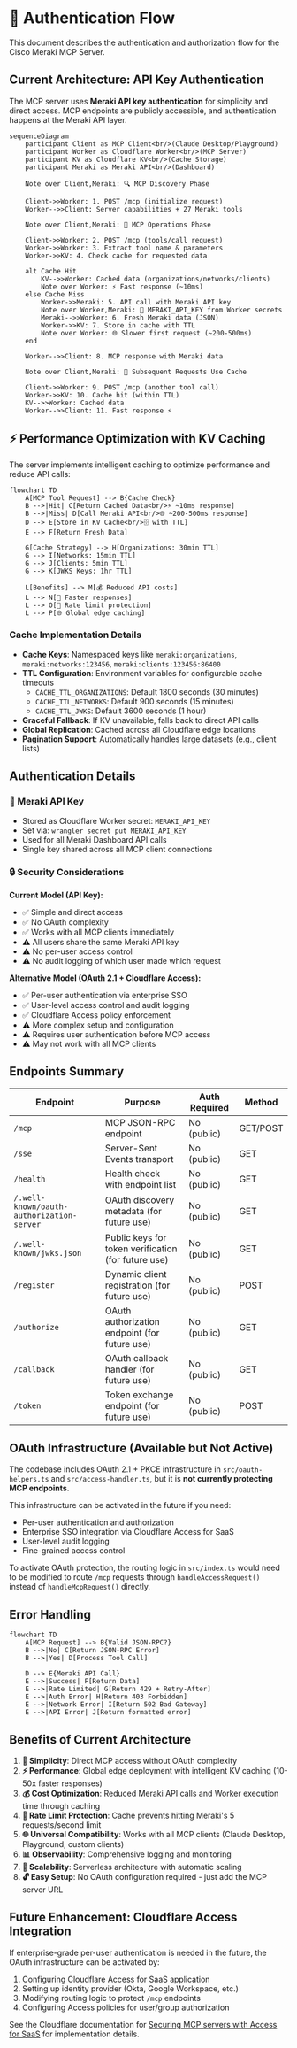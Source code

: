 # 🔐 Authentication Flow

This document describes the authentication and authorization flow for the Cisco Meraki MCP Server.

## Current Architecture: API Key Authentication

The MCP server uses **Meraki API key authentication** for simplicity and direct access. MCP endpoints are publicly accessible, and authentication happens at the Meraki API layer.

```mermaid
sequenceDiagram
    participant Client as MCP Client<br/>(Claude Desktop/Playground)
    participant Worker as Cloudflare Worker<br/>(MCP Server)
    participant KV as Cloudflare KV<br/>(Cache Storage)
    participant Meraki as Meraki API<br/>(Dashboard)

    Note over Client,Meraki: 🔍 MCP Discovery Phase

    Client->>Worker: 1. POST /mcp (initialize request)
    Worker-->>Client: Server capabilities + 27 Meraki tools

    Note over Client,Meraki: 📡 MCP Operations Phase

    Client->>Worker: 2. POST /mcp (tools/call request)
    Worker->>Worker: 3. Extract tool name & parameters
    Worker->>KV: 4. Check cache for requested data

    alt Cache Hit
        KV-->>Worker: Cached data (organizations/networks/clients)
        Note over Worker: ⚡ Fast response (~10ms)
    else Cache Miss
        Worker->>Meraki: 5. API call with Meraki API key
        Note over Worker,Meraki: 🔑 MERAKI_API_KEY from Worker secrets
        Meraki-->>Worker: 6. Fresh Meraki data (JSON)
        Worker->>KV: 7. Store in cache with TTL
        Note over Worker: 🌐 Slower first request (~200-500ms)
    end

    Worker-->>Client: 8. MCP response with Meraki data

    Note over Client,Meraki: 🔄 Subsequent Requests Use Cache

    Client->>Worker: 9. POST /mcp (another tool call)
    Worker->>KV: 10. Cache hit (within TTL)
    KV-->>Worker: Cached data
    Worker-->>Client: 11. Fast response ⚡
```

## ⚡ Performance Optimization with KV Caching

The server implements intelligent caching to optimize performance and reduce API calls:

```mermaid
flowchart TD
    A[MCP Tool Request] --> B{Cache Check}
    B -->|Hit| C[Return Cached Data<br/>⚡ ~10ms response]
    B -->|Miss| D[Call Meraki API<br/>🌐 ~200-500ms response]
    D --> E[Store in KV Cache<br/>🗄️ with TTL]
    E --> F[Return Fresh Data]

    G[Cache Strategy] --> H[Organizations: 30min TTL]
    G --> I[Networks: 15min TTL]
    G --> J[Clients: 5min TTL]
    G --> K[JWKS Keys: 1hr TTL]

    L[Benefits] --> M[💰 Reduced API costs]
    L --> N[🚀 Faster responses]
    L --> O[🔧 Rate limit protection]
    L --> P[🌐 Global edge caching]
```

### Cache Implementation Details

- **Cache Keys**: Namespaced keys like `meraki:organizations`, `meraki:networks:123456`, `meraki:clients:123456:86400`
- **TTL Configuration**: Environment variables for configurable cache timeouts
  - `CACHE_TTL_ORGANIZATIONS`: Default 1800 seconds (30 minutes)
  - `CACHE_TTL_NETWORKS`: Default 900 seconds (15 minutes)
  - `CACHE_TTL_JWKS`: Default 3600 seconds (1 hour)
- **Graceful Fallback**: If KV unavailable, falls back to direct API calls
- **Global Replication**: Cached across all Cloudflare edge locations
- **Pagination Support**: Automatically handles large datasets (e.g., client lists)

## Authentication Details

### 🔑 Meraki API Key

- Stored as Cloudflare Worker secret: `MERAKI_API_KEY`
- Set via: `wrangler secret put MERAKI_API_KEY`
- Used for all Meraki Dashboard API calls
- Single key shared across all MCP client connections

### 🔒 Security Considerations

**Current Model (API Key):**

- ✅ Simple and direct access
- ✅ No OAuth complexity
- ✅ Works with all MCP clients immediately
- ⚠️ All users share the same Meraki API key
- ⚠️ No per-user access control
- ⚠️ No audit logging of which user made which request

**Alternative Model (OAuth 2.1 + Cloudflare Access):**

- ✅ Per-user authentication via enterprise SSO
- ✅ User-level access control and audit logging
- ✅ Cloudflare Access policy enforcement
- ⚠️ More complex setup and configuration
- ⚠️ Requires user authentication before MCP access
- ⚠️ May not work with all MCP clients

## Endpoints Summary

| Endpoint | Purpose | Auth Required | Method |
|----------|---------|---------------|---------|
| `/mcp` | MCP JSON-RPC endpoint | No (public) | GET/POST |
| `/sse` | Server-Sent Events transport | No (public) | GET |
| `/health` | Health check with endpoint list | No (public) | GET |
| `/.well-known/oauth-authorization-server` | OAuth discovery metadata (for future use) | No (public) | GET |
| `/.well-known/jwks.json` | Public keys for token verification (for future use) | No (public) | GET |
| `/register` | Dynamic client registration (for future use) | No (public) | POST |
| `/authorize` | OAuth authorization endpoint (for future use) | No (public) | GET |
| `/callback` | OAuth callback handler (for future use) | No (public) | GET |
| `/token` | Token exchange endpoint (for future use) | No (public) | POST |

## OAuth Infrastructure (Available but Not Active)

The codebase includes OAuth 2.1 + PKCE infrastructure in `src/oauth-helpers.ts` and `src/access-handler.ts`, but it is **not currently protecting MCP endpoints**.

This infrastructure can be activated in the future if you need:

- Per-user authentication and authorization
- Enterprise SSO integration via Cloudflare Access for SaaS
- User-level audit logging
- Fine-grained access control

To activate OAuth protection, the routing logic in `src/index.ts` would need to be modified to route `/mcp` requests through `handleAccessRequest()` instead of `handleMcpRequest()` directly.

## Error Handling

```mermaid
flowchart TD
    A[MCP Request] --> B{Valid JSON-RPC?}
    B -->|No| C[Return JSON-RPC Error]
    B -->|Yes| D[Process Tool Call]

    D --> E{Meraki API Call}
    E -->|Success| F[Return Data]
    E -->|Rate Limited| G[Return 429 + Retry-After]
    E -->|Auth Error| H[Return 403 Forbidden]
    E -->|Network Error| I[Return 502 Bad Gateway]
    E -->|API Error| J[Return formatted error]
```

## Benefits of Current Architecture

1. **🚀 Simplicity**: Direct MCP access without OAuth complexity
2. **⚡ Performance**: Global edge deployment with intelligent KV caching (10-50x faster responses)
3. **💰 Cost Optimization**: Reduced Meraki API calls and Worker execution time through caching
4. **🔧 Rate Limit Protection**: Cache prevents hitting Meraki's 5 requests/second limit
5. **🌐 Universal Compatibility**: Works with all MCP clients (Claude Desktop, Playground, custom clients)
6. **📊 Observability**: Comprehensive logging and monitoring
7. **🔄 Scalability**: Serverless architecture with automatic scaling
8. **🔓 Easy Setup**: No OAuth configuration required - just add the MCP server URL

## Future Enhancement: Cloudflare Access Integration

If enterprise-grade per-user authentication is needed in the future, the OAuth infrastructure can be activated by:

1. Configuring Cloudflare Access for SaaS application
2. Setting up identity provider (Okta, Google Workspace, etc.)
3. Modifying routing logic to protect `/mcp` endpoints
4. Configuring Access policies for user/group authorization

See the Cloudflare documentation for [Securing MCP servers with Access for SaaS](https://developers.cloudflare.com/cloudflare-one/applications/configure-apps/saas-apps/mcp-server/) for implementation details.
